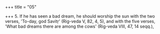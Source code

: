 +++
title = "05"

+++
5. If he has seen a bad dream, he should worship the sun with the two verses, 'To-day, god Savitṛ' (Rig-veda V, 82, 4, 5), and with the five verses, 'What bad dreams there are among the cows' (Rig-veda VIII, 47, 14 seqq.),
